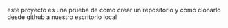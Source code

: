 este proyecto es una prueba de como crear un repositorio y como clonarlo desde github a nuestro escritorio local
